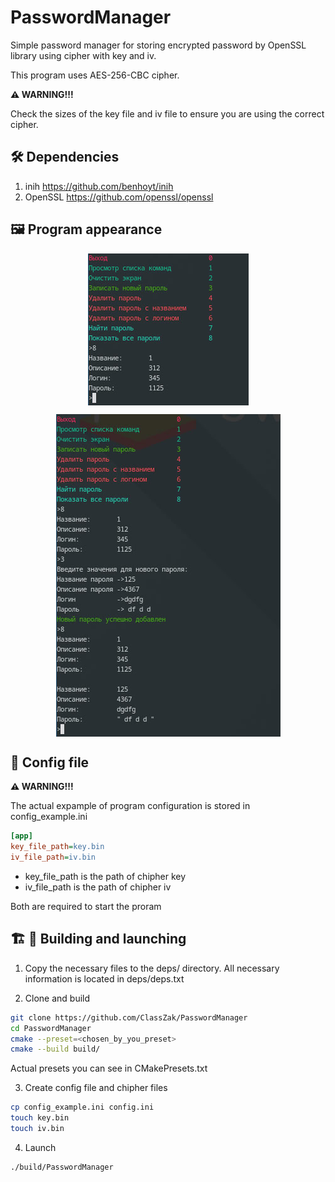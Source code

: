 # PasswordManager

Simple password manager for storing encrypted password by OpenSSL library using cipher with key and iv.

This program uses AES-256-CBC cipher.

**⚠️ WARNING!!!**

Check the sizes of the key file and iv file to ensure you are using the correct cipher.

## 🛠 Dependencies

1. inih https://github.com/benhoyt/inih
2. OpenSSL https://github.com/openssl/openssl

## 🖼️ Program appearance

<p align="center">
	<img align="center" src="https://github.com/ClassZak/PasswordManager/blob/master/screenshot1.png"/>
</p>
<p align="center">
	<img align="center" src="https://github.com/ClassZak/PasswordManager/blob/master/screenshot2.png"/>
</p>

## 📰 Config file

**⚠️ WARNING!!!**

The actual expample of program configuration is stored in config\_example.ini

```ini
[app]
key_file_path=key.bin
iv_file_path=iv.bin
```

- key\_file\_path is the path of chipher key
- iv\_file\_path is the path of chipher iv

Both are required to start the proram

## 🏗 🚀 Building and launching

1. Copy the necessary files to the deps/ directory. All necessary information is located in deps/deps.txt

2. Clone and build

```bash
git clone https://github.com/ClassZak/PasswordManager
cd PasswordManager
cmake --preset=<chosen_by_you_preset>
cmake --build build/
```

Actual presets you can see in CMakePresets.txt

3. Create config file and chipher files

```bash
cp config_example.ini config.ini
touch key.bin
touch iv.bin
```

4. Launch

```bash
./build/PasswordManager
```

